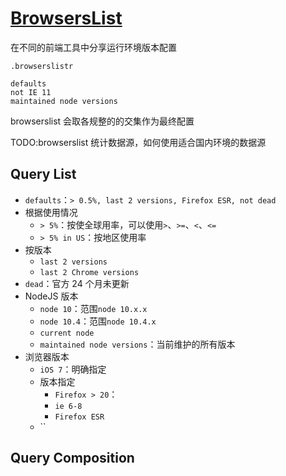 # [BrowsersList](https://github.com/browserslist/browserslist)

在不同的前端工具中分享运行环境版本配置

`.browserslistr`

```text
defaults
not IE 11
maintained node versions
```

browserslist 会取各规整的的交集作为最终配置

TODO:browserslist 统计数据源，如何使用适合国内环境的数据源

## Query List

- `defaults`：`> 0.5%, last 2 versions, Firefox ESR, not dead`
- 根据使用情况
  - `> 5%`：按使全球用率，可以使用`>`、`>=`、`<`、`<=`
  - `> 5% in US`：按地区使用率
- 按版本
  - `last 2 versions`
  - `last 2 Chrome versions`
- `dead`：官方 24 个月未更新
- NodeJS 版本
  - `node 10`：范围`node 10.x.x`
  - `node 10.4`：范围`node 10.4.x`
  - `current node`
  - `maintained node versions`：当前维护的所有版本
- 浏览器版本
  - `iOS 7`：明确指定
  - 版本指定
    - `Firefox > 20`：
    - `ie 6-8`
    - `Firefox ESR`
  - ``

## Query Composition
